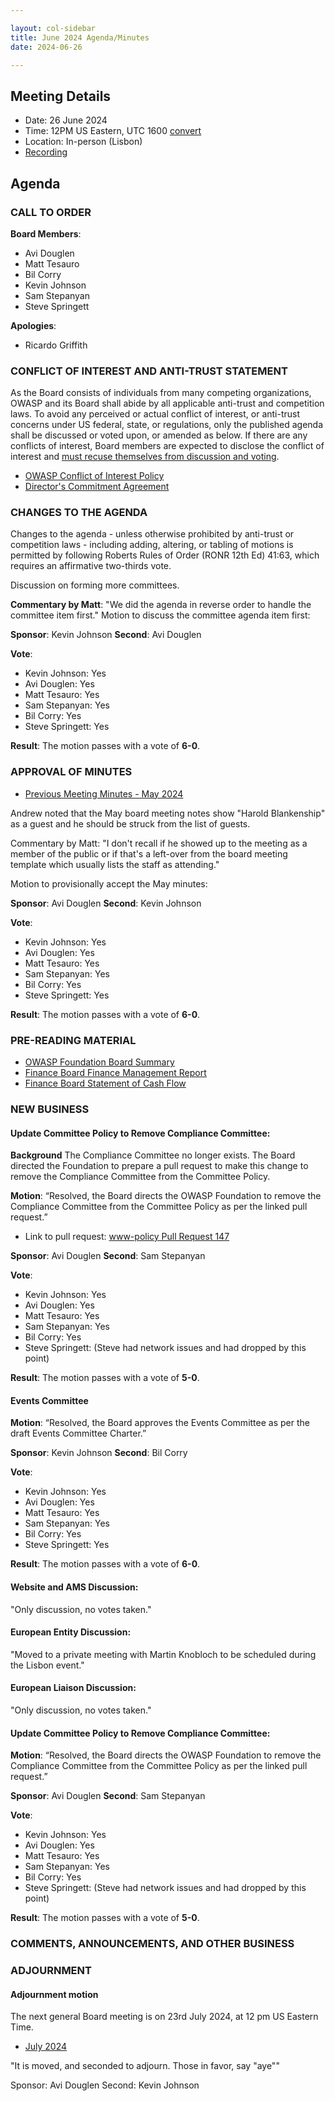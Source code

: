```yaml
---

layout: col-sidebar
title: June 2024 Agenda/Minutes
date: 2024-06-26

---
```


## Meeting Details

- Date: 26 June 2024
- Time: 12PM US Eastern, UTC 1600 [convert](https://www.timeanddate.com/worldclock/meetingdetails.html?year=2024&month=6&day=25&hour=16&min=0&sec=0&p1=398&p2=110&p3=197&p4=64&p5=136&p6=179)
- Location: In-person (Lisbon)
- [Recording](https://youtu.be/JjLCYWERXkQ)

## Agenda

### CALL TO ORDER

**Board Members**:
- Avi Douglen
- Matt Tesauro
- Bil Corry
- Kevin Johnson
- Sam Stepanyan
- Steve Springett

**Apologies**:
- Ricardo Griffith


### CONFLICT OF INTEREST AND ANTI-TRUST STATEMENT

As the Board consists of individuals from many competing organizations, OWASP and its Board shall abide by all applicable anti-trust and competition laws. To avoid any perceived or actual conflict of interest, or anti-trust concerns under US federal, state, or regulations, only the published agenda shall be discussed or voted upon, or amended as below. If there are any conflicts of interest, Board members are expected to disclose the conflict of interest and [must recuse themselves from discussion and voting](https://policy.owasp.org/legal/bylaws#section-702-disclosure-required).

- [OWASP Conflict of Interest Policy](https://policy.owasp.org/operational/conflict-of-interest)
- [Director's Commitment Agreement](https://policy.owasp.org/legal/directors-committment-agreement)

### CHANGES TO THE AGENDA

Changes to the agenda - unless otherwise prohibited by anti-trust or competition laws - including adding, altering, or tabling of motions is permitted by following Roberts Rules of Order (RONR 12th Ed) 41:63, which requires an affirmative two-thirds vote.

Discussion on forming more committees.

**Commentary by Matt**: "We did the agenda in reverse order to handle the committee item first."
Motion to discuss the committee agenda item first:

**Sponsor**: Kevin Johnson
**Second**: Avi Douglen

**Vote**:

- Kevin Johnson: Yes
- Avi Douglen: Yes
- Matt Tesauro: Yes
- Sam Stepanyan: Yes
- Bil Corry: Yes
- Steve Springett: Yes

**Result**: The motion passes with a vote of **6-0**.

### APPROVAL OF MINUTES
- [Previous Meeting Minutes - May 2024](/meetings-historical/2024/202405)

Andrew noted that the May board meeting notes show "Harold Blankenship" as a guest and he should be struck from the list of guests.

Commentary by Matt: "I don't recall if he showed up to the meeting as a member of the public or if that's a left-over from the board meeting template which usually lists the staff as attending."

Motion to provisionally accept the May minutes:

**Sponsor**: Avi Douglen
**Second**: Kevin Johnson

**Vote**:

- Kevin Johnson: Yes
- Avi Douglen: Yes
- Matt Tesauro: Yes
- Sam Stepanyan: Yes
- Bil Corry: Yes
- Steve Springett: Yes

**Result**: The motion passes with a vote of **6-0**.

### PRE-READING MATERIAL

- [OWASP Foundation Board Summary](https://docs.google.com/presentation/d/1mD85nAeL-r_sUJq6bcDKY9oFW1wJyFQaVa4MMgsMaEA/edit?usp=sharing)
- [Finance Board Finance Management Report](/attachments/202405-management-report.pdf)
- [Finance Board Statement of Cash Flow](/attachments/202405-statement-of-cash-flow.pdf)

### NEW BUSINESS

#### Update Committee Policy to Remove Compliance Committee:

**Background** The Compliance Committee no longer exists. The Board directed the Foundation to prepare a pull request to make this change to remove the Compliance Committee from the Committee Policy.

**Motion**: “Resolved, the Board directs the OWASP Foundation to remove the Compliance Committee from the Committee Policy as per the linked pull request.”

- Link to pull request: [www-policy Pull Request 147](https://github.com/OWASP/www-policy/pull/147)

**Sponsor**: Avi Douglen
**Second**: Sam Stepanyan

**Vote**:

- Kevin Johnson: Yes
- Avi Douglen: Yes
- Matt Tesauro: Yes
- Sam Stepanyan: Yes
- Bil Corry: Yes
- Steve Springett: (Steve had network issues and had dropped by this point)

**Result**: The motion passes with a vote of **5-0**.

#### Events Committee 
**Motion**: “Resolved, the Board approves the Events Committee as per the draft Events Committee Charter.”

**Sponsor**: Kevin Johnson
**Second**: Bil Corry

**Vote**:

- Kevin Johnson: Yes
- Avi Douglen: Yes
- Matt Tesauro: Yes
- Sam Stepanyan: Yes
- Bil Corry: Yes
- Steve Springett: Yes

**Result**: The motion passes with a vote of **6-0**.

#### Website and AMS Discussion:

"Only discussion, no votes taken."

#### European Entity Discussion:

"Moved to a private meeting with Martin Knobloch to be scheduled during the Lisbon event."

#### European Liaison Discussion:

"Only discussion, no votes taken."

#### Update Committee Policy to Remove Compliance Committee:

**Motion**: “Resolved, the Board directs the OWASP Foundation to remove the Compliance Committee from the Committee Policy as per the linked pull request.”

**Sponsor**: Avi Douglen
**Second**: Sam Stepanyan

**Vote**:

- Kevin Johnson: Yes
- Avi Douglen: Yes
- Matt Tesauro: Yes
- Sam Stepanyan: Yes
- Bil Corry: Yes
- Steve Springett: (Steve had network issues and had dropped by this point)

**Result**: The motion passes with a vote of **5-0**.

### COMMENTS, ANNOUNCEMENTS, AND OTHER BUSINESS

### ADJOURNMENT

#### Adjournment motion

The next general Board meeting is on 23rd July 2024, at 12 pm US Eastern Time.

- [July 2024](https://board.owasp.org/meetings-historical/2024/202407.html)

"It is moved, and seconded to adjourn. Those in favor, say "aye""

Sponsor: Avi Douglen
Second: Kevin Johnson
